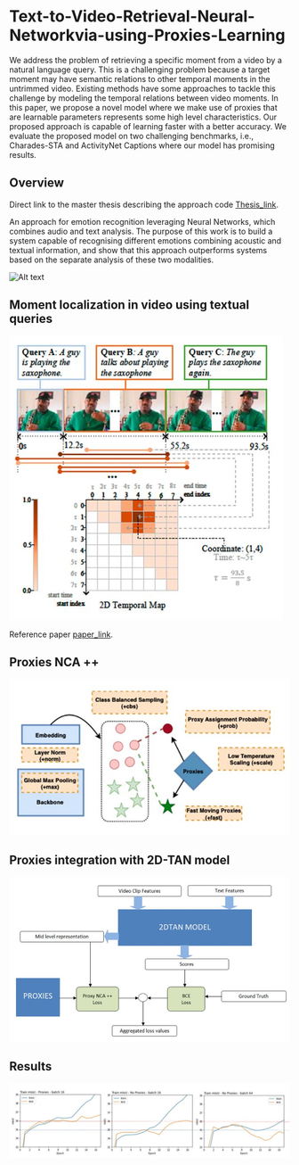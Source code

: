 # Text-to-Video-Retrieval-Neural-Networkvia-using-Proxies-Learning

We address the problem of retrieving a specific moment
from a video by a natural language query. This is a challenging
problem because a target moment may have semantic
relations to other temporal moments in the untrimmed
video. Existing methods have some approaches to tackle
this challenge by modeling the temporal relations between
video moments. In this paper, we propose a novel model
where we make use of proxies that are learnable parameters
represents some high level characteristics. Our proposed
approach is capable of learning faster with a better accuracy.
We evaluate the proposed model on two challenging
benchmarks, i.e., Charades-STA and ActivityNet Captions
where our model has promising results.

## Overview
Direct link to the master thesis describing the approach code [Thesis_link](https://www.politesi.polimi.it/bitstream/10589/143008/3/PATHOSnet.pdf).

An approach for emotion recognition leveraging Neural Networks, which combines audio and text analysis. The purpose of this
work is to build a system capable of recognising different emotions combining acoustic and textual information, and show that this approach outperforms
systems based on the separate analysis of these two modalities. 

![Alt text](/git-docs/model.JPG ) 


## Moment localization in video using textual queries
![Alt text](/git-docs/2D_TAN.JPG ) 

Reference paper [paper_link](https://arxiv.org/pdf/1912.03590.pdf).
## Proxies NCA ++
![Alt text](/git-docs/proxies_nca++.JPG ) 
## Proxies integration with 2D-TAN model
![Alt text](/git-docs/proxies_loss.JPG ) 
## Results
![Alt text](/git-docs/results.JPG ) 

